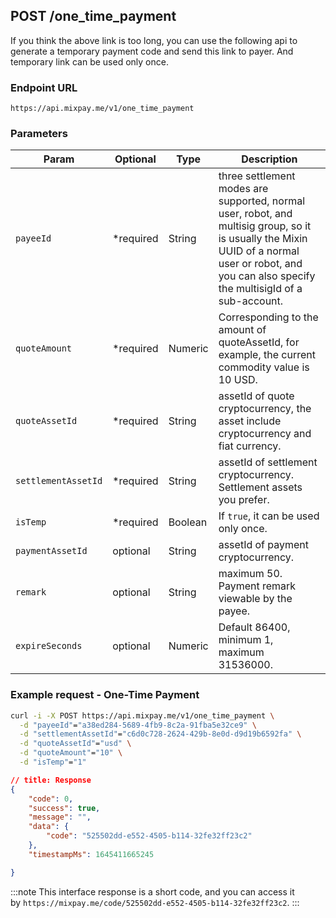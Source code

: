 ## POST /one_time_payment

If you think the above link is too long, you can use the following api to generate a temporary payment code and send this link to payer. And temporary link can be used only once.

### Endpoint URL

```
https://api.mixpay.me/v1/one_time_payment
```

### Parameters

|  Param | Optional | Type | Description |
| --- | --- | --- | --- |
| `payeeId` | <span class="required">*required</span> | String | three settlement modes are supported, normal user, robot, and multisig group, so it is usually the Mixin UUID of a normal user or robot, and you can also specify the multisigId of a sub-account. |
| `quoteAmount` | <span class="required">*required</span> | Numeric | Corresponding to the amount of quoteAssetId, for example, the current commodity value is 10 USD. |
| `quoteAssetId` | <span class="required">*required</span> | String | assetId of quote cryptocurrency, the asset include cryptocurrency and fiat currency. |
| `settlementAssetId` | <span class="required">*required</span> | String | assetId of settlement cryptocurrency. Settlement assets you prefer. |
| `isTemp` | <span class="required">*required</span> | Boolean | If `true`, it can be used only once. |
| `paymentAssetId` | optional | String | assetId of payment cryptocurrency. |
| `remark` | optional | String | maximum 50. Payment remark viewable by the payee. |
| `expireSeconds` | optional | Numeric | Default 86400, minimum 1, maximum 31536000. |


### Example request - One-Time Payment

```bash
curl -i -X POST https://api.mixpay.me/v1/one_time_payment \
  -d "payeeId"="a38ed284-5689-4fb9-8c2a-91fba5e32ce9" \
  -d "settlementAssetId"="c6d0c728-2624-429b-8e0d-d9d19b6592fa" \
  -d "quoteAssetId"="usd" \
  -d "quoteAmount"="10" \
  -d "isTemp"="1" 
```

```json
// title: Response
{
    "code": 0,
    "success": true,
    "message": "",
    "data": {
        "code": "525502dd-e552-4505-b114-32fe32ff23c2"
    },
    "timestampMs": 1645411665245

}
```

:::note
This interface response is a short code, and you can access it by `https://mixpay.me/code/525502dd-e552-4505-b114-32fe32ff23c2`.
:::
